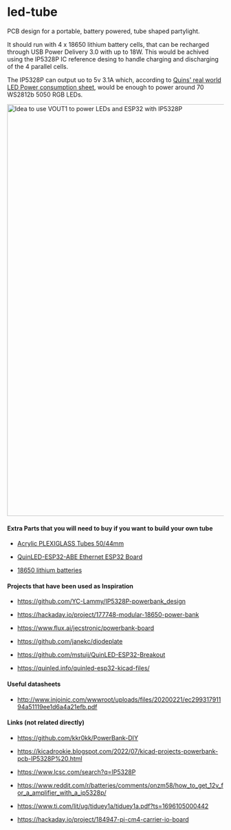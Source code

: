 # led-tube
PCB design for a portable, battery powered, tube shaped partylight.

It should run with 4 x 18650 lithium battery cells, that can be recharged through USB Power Delivery 3.0 with up to 18W. This would be achived using the IP5328P IC reference desing to handle charging and discharging of the 4 parallel cells.

The IP5328P can output uo to 5v 3.1A which, according to [Quins' real world LED Power consumption sheet](https://quinled.info/2020/03/12/digital-led-power-usage/), would be enough to power around 70 WS2812b 5050 RGB LEDs.

<img width="955" alt="Idea to use VOUT1 to power LEDs and ESP32 with IP5328P" src="https://github.com/janekc/led-tube/assets/32040630/7f33bd0d-97d9-422a-acac-64fe3aaba133">


#### Extra Parts that you will need to buy if you want to build your own tube

- [Acrylic PLEXIGLASS Tubes 50/44mm](https://hbholzmaus.de/epages/Store7_Shop34800.sf/de_DE/?ObjectPath=/Shops/Shop34800/Categories/Rohre/%22Rohre%20satiniert%22)

- [QuinLED-ESP32-ABE Ethernet ESP32 Board](https://quinled.info/quinled-esp32/)

- [18650 lithium batteries](https://www.akkushop.de/de/3400mah-panasonic-18650-li-ion-akku-mit-eigener-schutzschaltung-ca.-69-x-1861mm-beachten/)



#### Projects that have been used as Inspiration

- https://github.com/YC-Lammy/IP5328P-powerbank_design

- https://hackaday.io/project/177748-modular-18650-power-bank

- https://www.flux.ai/jecstronic/powerbank-board

- https://github.com/janekc/diodeplate

- https://github.com/mstuij/QuinLED-ESP32-Breakout

- https://quinled.info/quinled-esp32-kicad-files/



#### Useful datasheets

- http://www.injoinic.com/wwwroot/uploads/files/20200221/ec29931791194a51119ee1d6a4a21efb.pdf



#### Links (not related directly)

- https://github.com/kkr0kk/PowerBank-DIY

- https://kicadrookie.blogspot.com/2022/07/kicad-projects-powerbank-pcb-IP5328P%20.html

- https://www.lcsc.com/search?q=IP5328P

- https://www.reddit.com/r/batteries/comments/onzm58/how_to_get_12v_for_a_amplifier_with_a_ip5328p/

- https://www.ti.com/lit/ug/tiduey1a/tiduey1a.pdf?ts=1696105000442

- https://hackaday.io/project/184947-pi-cm4-carrier-io-board

